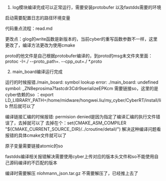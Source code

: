 1. log模块编译完成可以正常运行，需要安装protobufer 以及fastdds需要的环境

启动需要配置日志的路径环境变量

代码重点流程：read.md

更改点：glog的write函数是新版本的，当前cyber的重写函数参数不一样，这里更改了，编译方法更改为使用cmake

proto的他文件是自己根据protobufer编译的，到proto的msg未文件夹里面： protoc -I=./ --proto_path=. --cpp_out=./ *.proto



2. main_board编译运行完成

运行的时候报错./main_board: symbol lookup error: ./main_board: undefined symbol: _ZN8eprosima7fastcdr3Cdr9serializeEPKcm
需要链接so，这里的是cyber依赖的so ：export LD_LIBRARY_PATH=/home/midware/hongwei.liu/my_cyber/CyberRT/install/lib
然后就可以了

编译链接汇编的时候报错: permision denied是因为指定了编译汇编的执行文件错误了，去掉就可以了
去掉在个：set(CMAKE_ASM_COMPILER "${CMAKE_CURRENT_SOURCE_DIR}/../croutine/detail/")
解决这种编译问题看报错的具体cmake文件就可以了

原子变量需要链接atomic的so

fastdds编译相关报错解决需要使用cyber上传对应的版本头文件和so不能使用自己源码编译的不匹配的版本

编译时需要解压 nlohmann_json.tar.gz 不需要解压了，已经推上去了
